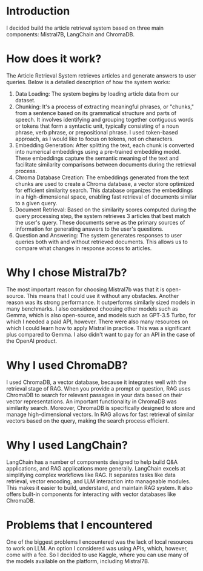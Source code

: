 # Introduction
I decided build the article retrieval system based on three main components: Mistral7B, LangChain and ChromaDB.

# How does it work?
The Article Retrieval System retrieves articles and generate answers to user queries. Below is a detailed description of how the system works:

1. Data Loading: The system begins by loading article data from our dataset.
2. Chunking: It's a process of extracting meaningful phrases, or "chunks," from a sentence based on its grammatical structure and parts of speech. It involves identifying and grouping together contiguous words or tokens that form a syntactic unit, typically consisting of a noun phrase, verb phrase, or prepositional phrase. I used token-based approach, as I would like to focus on tokens, not on characters.
3. Embedding Generation: After splitting the text, each chunk is converted into numerical embeddings using a pre-trained embedding model. These embeddings capture the semantic meaning of the text and facilitate similarity comparisons between documents during the retrieval process.
4. Chroma Database Creation: The embeddings generated from the text chunks are used to create a Chroma database, a vector store optimized for efficient similarity search. This database organizes the embeddings in a high-dimensional space, enabling fast retrieval of documents similar to a given query.
5. Document Retrieval: Based on the similarity scores computed during the query processing step, the system retrieves 3 articles that best match the user's query. These documents serve as the primary sources of information for generating answers to the user's questions.
6. Question and Answering: The system generates responses to user queries both with and without retrieved documents. This allows us to compare what changes in response access to articles.

# Why I chose Mistral7b?
The most important reason for choosing Mistral7b was that it is open-source. This means that I could use it without any obstacles. Another reason was its strong performance. It outperforms similarly sized models in many benchmarks. I also considered choosing other models such as Gemma, which is also open-source, and models such as GPT-3.5 Turbo, for which I needed a paid API, however. There were also many resources on which I could learn how to apply Mistral in practice. This was a significant plus compared to Gemma. I also didn't want to pay for an API in the case of the OpenAI product.

# Why I used ChromaDB?
I used ChromaDB, a vector database, because it integrates well with the retrieval stage of RAG. When you provide a prompt or question, RAG uses ChromaDB to search for relevant passages in your data based on their vector representations. An important functionality in ChromaDB was similarity search. Moreover, ChromaDB is specifically designed to store and manage high-dimensional vectors. In RAG allows for fast retrieval of similar vectors based on the query, making the search process efficient.

# Why I used LangChain?
LangChain has a number of components designed to help build Q&A applications, and RAG applications more generally. LangChain excels at simplifying complex workflows like RAG. It separates tasks like data retrieval, vector encoding, and LLM interaction into manageable modules. This makes it easier to build, understand, and maintain RAG system. It also offers built-in components for interacting with vector databases like ChromaDB.

# Problems that I encountered
One of the biggest problems I encountered was the lack of local resources to work on LLM. An option I considered was using APIs, which, however, come with a fee. So I decided to use Kaggle, where you can use many of the models available on the platform, including Mistral7B.

